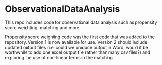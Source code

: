 # ObservationalDataAnalysis
This repo includes code for observational data analysis such as propensity score weighting, matching and more.

Propensity score weighting code was the first code that was added to the repository. Version 1 is now available for use. 
Version 2 should include updated output files (i.e. could we produce output in Word, would it be worthwhile to add one excel output file rather than many csv files?) and exploring the use of non-linear terms in the matching

